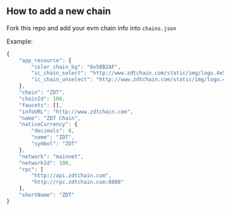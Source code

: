 ## How to add a new chain

Fork this repo and add your evm chain info into `chains.json` 

Example:

```javascript
{
    "app_resource": {
        "color_chain_bg": "0x58B2AF",
        "ic_chain_select": "http://www.zdtchain.com/static/img/logo.4e5676f.png",
        "ic_chain_unselect": "http://www.zdtchain.com/static/img/logo.4e5676f.png"
    },
    "chain": "ZDT",
    "chainId": 100,
    "faucets": [],
    "infoURL": "http://www.zdtchain.com",
    "name": "ZDT Chain",
    "nativeCurrency": {
        "decimals": 8,
        "name": "ZDT",
        "symbol": "ZDT"
    },
    "network": "mainnet",
    "networkId": 100,
    "rpc": [
        "http://api.zdtchain.com",
        "http://rpc.zdtchain.com:8888"
    ],
    "shortName": "ZDT"
}
```



